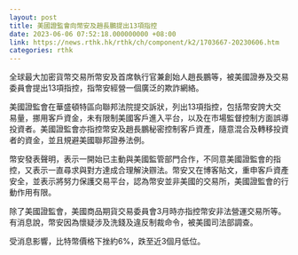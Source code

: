 ```yaml
---
layout: post
title: 美國證監會向幣安及趙長鵬提出13項指控
date: 2023-06-06 07:52:18.000000000 +08:00
link: https://news.rthk.hk/rthk/ch/component/k2/1703667-20230606.htm
categories: rthk
---
```


全球最大加密貨幣交易所幣安及首席執行官兼創始人趙長鵬等，被美國證券及交易委員會提出13項指控，指幣安經營一個廣泛的欺詐網絡。

美國證監會在華盛頓特區向聯邦法院提交訴狀，列出13項指控，包括幣安誇大交易量，挪用客戶資金，未有限制美國客戶進入平台，以及在市場監督控制方面誤導投資者。美國證監會亦指控幣安及趙長鵬秘密控制客戶資產，隨意混合及轉移投資者的資金，並且規避美國聯邦證券法例。

幣安發表聲明，表示一開始已主動與美國監管部門合作，不同意美國證監會的指控，又表示一直尋求與對方達成合理解決辧法。幣安又在博客貼文，重申客戶資產安全，並表示將努力保護交易平台，認為幣安並非美國的交易所，美國證監會的行動作用有限。

除了美國證監會，美國商品期貨交易委員會3月時亦指控幣安非法營運交易所等。有消息說，幣安因為懷疑涉及洗錢及違反制裁命令，被美國司法部調查。

受消息影響，比特幣價格下挫約6%，跌至近3個月低位。
